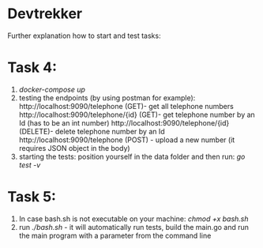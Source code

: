 # Devtrekker
Further explanation how to start and test tasks:

# Task 4:

1) *docker-compose up*
2) testing the endpoints (by using postman for example):
http://localhost:9090/telephone (GET)- get all telephone numbers
http://localhost:9090/telephone/{id} (GET)- get telephone number by an Id (has to be an int number)
http://localhost:9090/telephone/{id} (DELETE)- delete telephone number by an Id
http://localhost:9090/telephone (POST) - upload a new number (it requires JSON object in the body)
3) starting the tests: position yourself in the data folder and then run: *go test -v* 


# Task 5:

1) In case bash.sh is not executable on your machine: *chmod +x bash.sh*
2) run *./bash.sh* - it will automatically run tests, build the main.go and run the main program with 
   a parameter from the command line
